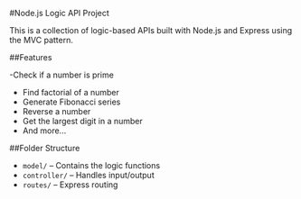 #Node.js Logic API Project 

This is a collection of logic-based APIs built with Node.js and Express using the MVC pattern.

##Features

-Check if a number is prime
- Find factorial of a number
- Generate Fibonacci series
- Reverse a number
- Get the largest digit in a number
- And more...

##Folder Structure

- `model/` – Contains the logic functions
- `controller/` – Handles input/output
- `routes/` – Express routing
